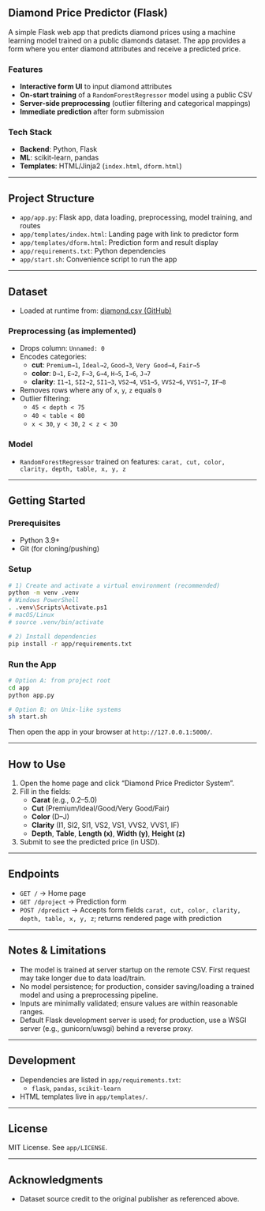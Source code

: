 ## Diamond Price Predictor (Flask)

A simple Flask web app that predicts diamond prices using a machine learning model trained on a public diamonds dataset. The app provides a form where you enter diamond attributes and receive a predicted price.

### Features
- **Interactive form UI** to input diamond attributes
- **On-start training** of a `RandomForestRegressor` model using a public CSV
- **Server-side preprocessing** (outlier filtering and categorical mappings)
- **Immediate prediction** after form submission

### Tech Stack
- **Backend**: Python, Flask
- **ML**: scikit-learn, pandas
- **Templates**: HTML/Jinja2 (`index.html`, `dform.html`)

---

## Project Structure
- `app/app.py`: Flask app, data loading, preprocessing, model training, and routes
- `app/templates/index.html`: Landing page with link to predictor form
- `app/templates/dform.html`: Prediction form and result display
- `app/requirements.txt`: Python dependencies
- `app/start.sh`: Convenience script to run the app

---

## Dataset
- Loaded at runtime from: [diamond.csv (GitHub)](https://raw.githubusercontent.com/sarwansingh/Python/master/ClassExamples/data/diamond.csv)

### Preprocessing (as implemented)
- Drops column: `Unnamed: 0`
- Encodes categories:
  - **cut**: `Premium→1`, `Ideal→2`, `Good→3`, `Very Good→4`, `Fair→5`
  - **color**: `D→1`, `E→2`, `F→3`, `G→4`, `H→5`, `I→6`, `J→7`
  - **clarity**: `I1→1`, `SI2→2`, `SI1→3`, `VS2→4`, `VS1→5`, `VVS2→6`, `VVS1→7`, `IF→8`
- Removes rows where any of `x`, `y`, `z` equals `0`
- Outlier filtering:
  - `45 < depth < 75`
  - `40 < table < 80`
  - `x < 30`, `y < 30`, `2 < z < 30`

### Model
- `RandomForestRegressor` trained on features: `carat, cut, color, clarity, depth, table, x, y, z`

---

## Getting Started

### Prerequisites
- Python 3.9+
- Git (for cloning/pushing)

### Setup
```bash
# 1) Create and activate a virtual environment (recommended)
python -m venv .venv
# Windows PowerShell
. .venv\Scripts\Activate.ps1
# macOS/Linux
# source .venv/bin/activate

# 2) Install dependencies
pip install -r app/requirements.txt
```

### Run the App
```bash
# Option A: from project root
cd app
python app.py

# Option B: on Unix-like systems
sh start.sh
```

Then open the app in your browser at `http://127.0.0.1:5000/`.

---

## How to Use
1. Open the home page and click “Diamond Price Predictor System”.
2. Fill in the fields:
   - **Carat** (e.g., 0.2–5.0)
   - **Cut** (Premium/Ideal/Good/Very Good/Fair)
   - **Color** (D–J)
   - **Clarity** (I1, SI2, SI1, VS2, VS1, VVS2, VVS1, IF)
   - **Depth**, **Table**, **Length (x)**, **Width (y)**, **Height (z)**
3. Submit to see the predicted price (in USD).

---

## Endpoints
- `GET /` → Home page
- `GET /dproject` → Prediction form
- `POST /dpredict` → Accepts form fields `carat, cut, color, clarity, depth, table, x, y, z`; returns rendered page with prediction

---

## Notes & Limitations
- The model is trained at server startup on the remote CSV. First request may take longer due to data load/train.
- No model persistence; for production, consider saving/loading a trained model and using a preprocessing pipeline.
- Inputs are minimally validated; ensure values are within reasonable ranges.
- Default Flask development server is used; for production, use a WSGI server (e.g., gunicorn/uwsgi) behind a reverse proxy.

---

## Development
- Dependencies are listed in `app/requirements.txt`:
  - `flask`, `pandas`, `scikit-learn`
- HTML templates live in `app/templates/`.

---

## License
MIT License. See `app/LICENSE`.

---

## Acknowledgments
- Dataset source credit to the original publisher as referenced above.